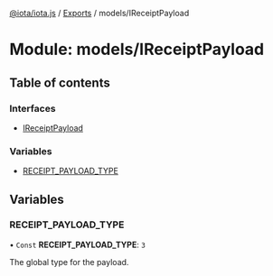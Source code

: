 [@iota/iota.js](../README.md) / [Exports](../modules.md) / models/IReceiptPayload

# Module: models/IReceiptPayload

## Table of contents

### Interfaces

- [IReceiptPayload](../interfaces/models_ireceiptpayload.ireceiptpayload.md)

### Variables

- [RECEIPT\_PAYLOAD\_TYPE](models_ireceiptpayload.md#receipt_payload_type)

## Variables

### RECEIPT\_PAYLOAD\_TYPE

• `Const` **RECEIPT\_PAYLOAD\_TYPE**: ``3``

The global type for the payload.
